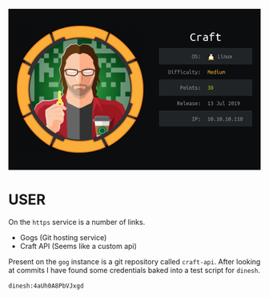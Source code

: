 ![](./logo.png)

# USER

On the `https` service is a number of links. 

- Gogs (Git hosting service)
- Craft API (Seems like a custom api)

Present on the `gog` instance is a git repository called `craft-api`. After looking at commits I have found some credentials baked into a test script for `dinesh`.

```
dinesh:4aUh0A8PbVJxgd
```